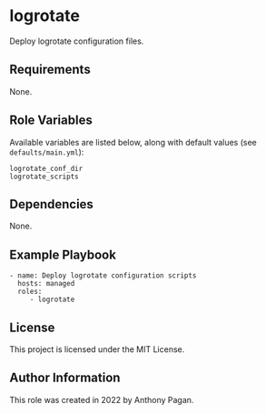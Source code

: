 logrotate
=========

Deploy logrotate configuration files.

Requirements
------------

None.

Role Variables
--------------

Available variables are listed below, along with default values (see `defaults/main.yml`):

    logrotate_conf_dir
    logrotate_scripts

Dependencies
------------

None.

Example Playbook
----------------

    - name: Deploy logrotate configuration scripts
      hosts: managed
      roles:
         - logrotate

License
-------

This project is licensed under the MIT License.

Author Information
------------------

This role was created in 2022 by Anthony Pagan.
